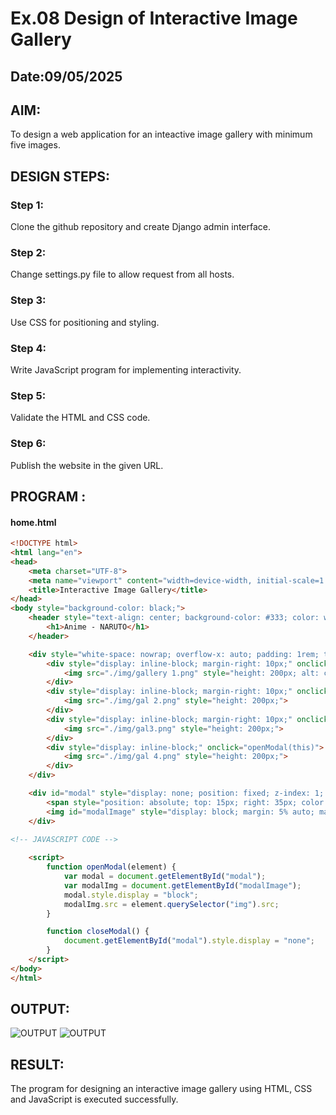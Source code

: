 # Ex.08 Design of Interactive Image Gallery
## Date:09/05/2025

## AIM:
To design a web application for an inteactive image gallery with minimum five images.

## DESIGN STEPS:

### Step 1:
Clone the github repository and create Django admin interface.

### Step 2:
Change settings.py file to allow request from all hosts.

### Step 3:
Use CSS for positioning and styling.

### Step 4:
Write JavaScript program for implementing interactivity.

### Step 5:
Validate the HTML and CSS code.

### Step 6:
Publish the website in the given URL.

## PROGRAM :
#### home.html
```html
<!DOCTYPE html>
<html lang="en">
<head>
    <meta charset="UTF-8">
    <meta name="viewport" content="width=device-width, initial-scale=1.0">
    <title>Interactive Image Gallery</title>
</head>
<body style="background-color: black;">
    <header style="text-align: center; background-color: #333; color: white; padding: 1rem 0;">
        <h1>Anime - NARUTO</h1>
    </header>

    <div style="white-space: nowrap; overflow-x: auto; padding: 1rem; text-align: center;">
        <div style="display: inline-block; margin-right: 10px;" onclick="openModal(this)">
            <img src="./img/gallery 1.png" style="height: 200px; alt: center;">
        </div>
        <div style="display: inline-block; margin-right: 10px;" onclick="openModal(this)">
            <img src="./img/gal 2.png" style="height: 200px;">
        </div>
        <div style="display: inline-block; margin-right: 10px;" onclick="openModal(this)">
            <img src="./img/gal3.png" style="height: 200px;">
        </div>
        <div style="display: inline-block;" onclick="openModal(this)">
            <img src="./img/gal 4.png" style="height: 200px;">
        </div>
    </div>

    <div id="modal" style="display: none; position: fixed; z-index: 1; left: 0; top: 0; width: 100%; height: 100%; background-color: rgba(0,0,0,0.9);">
        <span style="position: absolute; top: 15px; right: 35px; color: white; font-size: 40px; font-weight: bold; cursor: pointer;" onclick="closeModal()">&times;</span>
        <img id="modalImage" style="display: block; margin: 5% auto; max-width: 80%;">
    </div>

<!-- JAVASCRIPT CODE --> 
 
    <script>
        function openModal(element) {
            var modal = document.getElementById("modal");
            var modalImg = document.getElementById("modalImage");
            modal.style.display = "block";
            modalImg.src = element.querySelector("img").src;
        }

        function closeModal() {
            document.getElementById("modal").style.display = "none";
        }
    </script>
</body>
</html>
```
## OUTPUT:
![OUTPUT](./myproject/myapp/static/img/output1.png)
![OUTPUT](./myproject/myapp/static/img/output2.png)
## RESULT:
The program for designing an interactive image gallery using HTML, CSS and JavaScript is executed successfully.

